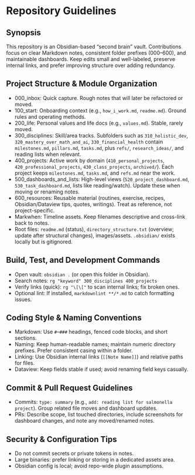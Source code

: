 # Repository Guidelines

## Synopsis
This repository is an Obsidian-based “second brain” vault. Contributions focus on clear Markdown notes, consistent folder prefixes (000–600), and maintainable dashboards. Keep edits small and well-labeled, preserve internal links, and prefer improving structure over adding redundancy.

## Project Structure & Module Organization
- 000_inbox: Quick capture. Rough notes that will later be refactored or moved.
- 100_start: Onboarding context (e.g., `how_i_work.md`, `readme.md`). Ground rules and operating methods.
- 200_life: Personal values and life docs (e.g., `values.md`). Stable, rarely moved.
- 300_disciplines: Skill/area tracks. Subfolders such as `310_holistic_dev`, `320_mastery_over_math_and_ai`, `330_financial_health` contain `milestones.md`, `pillars.md`, `tasks.md`, plus `refs/`, `research_ideas/`, and reading lists when relevant.
- 400_projects: Active work by domain (`410_personal_projects`, `420_professional_projects`, `430_class_projects`, `archived/`). Each project keeps `milestones.md`, `tasks.md`, and `refs.md` near the work.
- 500_dashboards_and_lists: High-level views (`520_project_dashboard.md`, `530_task_dashboard.md`, lists like reading/watch). Update these when moving or renaming notes.
- 600_resources: Reusable material (routines, exercise, recipes, Obsidian/Dataview tips, quotes, writings). Treat as reference, not project-specific.
- Markwhen: Timeline assets. Keep filenames descriptive and cross-link back to notes.
- Root files: `readme.md` (status), `directory_structure.txt` (overview; update after structural changes), images/assets. `.obsidian/` exists locally but is gitignored.

## Build, Test, and Development Commands
- Open vault: `obsidian .` (or open this folder in Obsidian).
- Search notes: `rg "keyword" 300_disciplines 400_projects`
- Verify links (quick): `rg "\[\["` to scan internal links; fix broken ones.
- Optional lint: If installed, `markdownlint **/*.md` to catch formatting issues.

## Coding Style & Naming Conventions
- Markdown: Use `#`–`###` headings, fenced code blocks, and short sections.
- Naming: Keep human-readable names; maintain numeric directory prefixes. Prefer consistent casing within a folder.
- Linking: Use Obsidian internal links (`[[Note Name]]`) and relative paths for files.
- Dataview: Keep fields stable if used; avoid renaming field keys casually.

## Commit & Pull Request Guidelines
- Commits: `type: summary` (e.g., `add: reading list for salmonella project`). Group related file moves and dashboard updates.
- PRs: Describe scope, list touched directories, include screenshots for dashboard changes, and note any moved/renamed notes.

## Security & Configuration Tips
- Do not commit secrets or private tokens in notes.
- Large binaries: prefer linking or storing in a dedicated assets area.
- Obsidian config is local; avoid repo-wide plugin assumptions.
